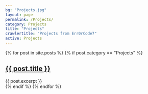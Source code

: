 ```yaml
---
bg: "Projects.jpg"
layout: page
permalink: /Projects/
category: Projects
title: "Projects"
crawlertitle: "Projects from Err0rCode7"
active: Projects
---
```

{% for post in site.posts %}
  {% if post.category == "Projects" %}
  <article class="index-page">
    <h2><a href="{{ post.url | relative_url }}">{{ post.title }}</a></h2>
    {{ post.excerpt }}
  </article>
  {% endif %}
{% endfor %}
